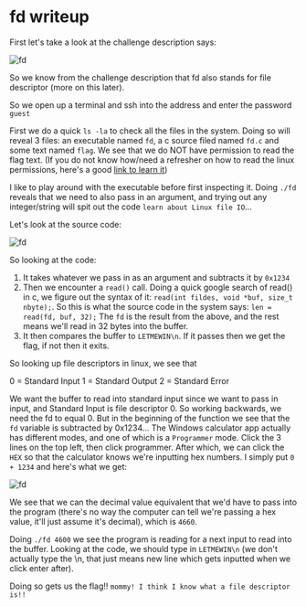 # fd writeup

First let's take a look at the challenge description says:

![fd](https://user-images.githubusercontent.com/41026969/50621778-35ce1800-0ed6-11e9-9ce3-e36e9487ec01.PNG)

So we know from the challenge description that fd also stands for file descriptor (more on this later).

So we open up a terminal and ssh into the address and enter the password ```guest```

First we do a quick ```ls -la``` to check all the files in the system. Doing so will reveal 3 files: an executable named ```fd```, a c source filed named ```fd.c``` and some text named ```flag```. We see that we do NOT have permission to read the flag text. (If you do not know how/need a refresher on how to read the linux permissions, here's a good [link to learn it](https://www.pluralsight.com/blog/it-ops/linux-file-permissions))

I like to play around with the executable before first inspecting it. Doing ```./fd``` reveals that we need to also pass in an argument, and trying out any integer/string will spit out the code ```learn about Linux file IO```...

Let's look at the source code:

![fd](https://user-images.githubusercontent.com/41026969/50622005-0c15f080-0ed8-11e9-93e2-4edf8681c6e9.PNG)

So looking at the code:

1) It takes whatever we pass in as an argument and subtracts it by ```0x1234```
2) Then we encounter a ```read()``` call. Doing a quick google search of read() in c, we figure out the syntax of it: ```read(int fildes, void *buf, size_t nbyte);```. So this is what the source code in the system says: ```len = read(fd, buf, 32);``` The ```fd``` is the result from the above, and the rest means we'll read in 32 bytes into the buffer.
3) It then compares the buffer to ```LETMEWIN\n```. If it passes then we get the flag, if not then it exits.

So looking up file descriptors in linux, we see that

0 = Standard Input
1 = Standard Output
2 = Standard Error

We want the buffer to read into standard input since we want to pass in input, and Standard Input is file descriptor 0. So working backwards, we need the fd to equal 0. But in the beginning of the function we see that the ```fd``` variable is subtracted by 0x1234... The Windows calculator app actually has different modes, and one of which is a ```Programmer``` mode. Click the 3 lines on the top left, then click programmer. After which, we can click the ```HEX``` so that the calculator knows we're inputting hex numbers. I simply put ```0 + 1234``` and here's what we get:

![fd](https://user-images.githubusercontent.com/41026969/50622643-c0b21100-0edc-11e9-939e-4ab26676faa9.PNG)

We see that we can the decimal value equivalent that we'd have to pass into the program (there's no way the computer can tell we're passing a hex value, it'll just assume it's decimal), which is ```4660```.

Doing ```./fd 4600``` we see the program is reading for a next input to read into the buffer. Looking at the code, we should type in ```LETMEWIN\n``` (we don't actually type the \n, that just means new line which gets inputted when we click enter after). 

Doing so gets us the flag!!
```mommy! I think I know what a file descriptor is!!```
